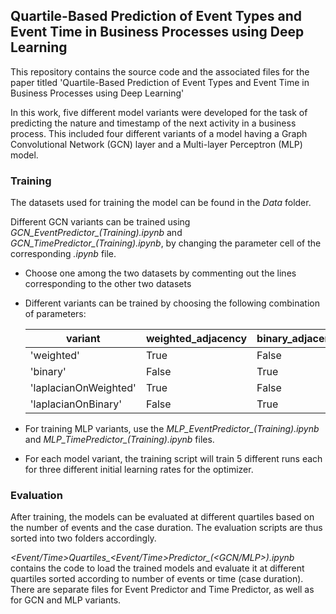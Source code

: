 ## Quartile-Based Prediction of Event Types and Event Time in Business Processes using Deep Learning 

This repository contains the source code and the associated files for the paper titled 'Quartile-Based Prediction of Event Types and Event Time in Business Processes using Deep Learning'

In this work, five different model variants were developed for the task of predicting the nature and timestamp of the next activity in a business process. This included four different variants of a model having a Graph Convolutional Network (GCN) layer and a Multi-layer Perceptron (MLP) model.

### Training 

The datasets used for training the model can be found in the *Data* folder.

Different GCN variants can be trained using *GCN_EventPredictor_(Training).ipynb* and *GCN_TimePredictor_(Training).ipynb*, by changing the parameter cell of the corresponding *.ipynb* file. 

* Choose one among the two datasets by commenting out the lines corresponding to the other two datasets

* Different variants can be trained by choosing the following combination of parameters:

    | variant               | weighted_adjacency | binary_adjacency | laplacian_matrix |
    |-----------------------|--------------------|------------------|------------------|
    | 'weighted'            | True               | False            | False            |
    | 'binary'              | False              | True             | False            |
    | 'laplacianOnWeighted' | True               | False            | True             |
    | 'laplacianOnBinary'   | False              | True             | True             |

* For training MLP variants, use the *MLP_EventPredictor_(Training).ipynb* and *MLP_TimePredictor_(Training).ipynb* files.
* For each model variant, the training script will train 5 different runs each for three different initial learning rates for the optimizer.

### Evaluation

After training, the models can be evaluated at different quartiles based on the number of events and the case duration. The evaluation scripts are thus sorted into two folders accordingly.

*<Event/Time>Quartiles_<Event/Time>Predictor_(<GCN/MLP>).ipynb* contains the code to load the trained models and evaluate it at different quartiles sorted according to number of events or time (case duration). There are separate files for Event Predictor and Time Predictor, as well as for GCN and MLP variants. 


